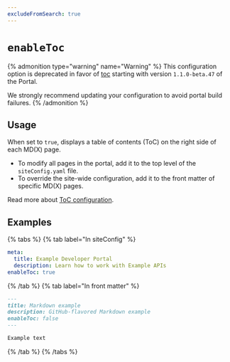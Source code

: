 ```yaml
---
excludeFromSearch: true
---
```


# `enableToc`

{% admonition type="warning" name="Warning" %}
This configuration option is deprecated in favor of [toc](table-of-contents.md) starting with version `1.1.0-beta.47` of the Portal.

We strongly recommend updating your configuration to avoid portal build failures.
{% /admonition %}


## Usage

When set to `true`, displays a table of contents (ToC) on the right side of each MD(X) page.

- To modify all pages in the portal, add it to the top level of the `siteConfig.yaml` file.
- To override the site-wide configuration, add it to the front matter of specific MD(X) pages.

Read more about [ToC configuration](../../guides/page-toc.md).


## Examples
{% tabs %}
{% tab label="In siteConfig" %}
```yaml
meta:
  title: Example Developer Portal
  description: Learn how to work with Example APIs
enableToc: true
```
{% /tab  %}
{% tab label="In front matter" %}
```md
---
title: Markdown example
description: GitHub-flavored Markdown example
enableToc: false
---

Example text
```
{% /tab  %}
{% /tabs  %}
